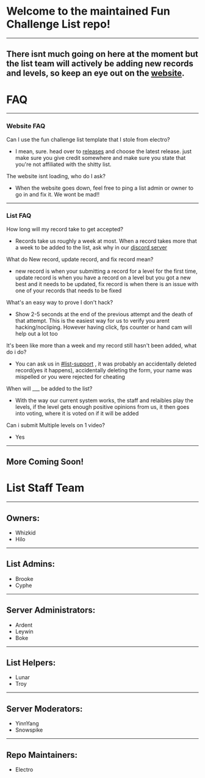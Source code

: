 # Welcome to the maintained Fun Challenge List repo!
---
There isnt much going on here at the moment but the list team will actively be adding new records and levels, so keep an eye out on the [website](https://funchallengelist.pandaaaaaaa.repl.co/).
---
# FAQ
---
### Website FAQ
Can I use the fun challenge list template that I stole from electro?
- I mean, sure. head over to [releases](https://github.com/ElectroFlameOfficial/gdshittylist/releases) and choose the latest release. just make sure you give credit somewhere and make sure you state that you're not affiliated with the shitty list.

The website isnt loading, who do I ask?
- When the website goes down, feel free to ping a list admin or owner to go in and fix it. We wont be mad!!
---
### List FAQ
How long will my record take to get accepted? 
- Records take us roughly a week at most. When a record takes more that a week to be added to the list, ask why in our [discord server](https://discord.com/invite/NwJBKt5VGG)

What do New record, update record, and fix record mean? 
- new record is when your submitting a record for a level for the first time, update record is when you have a record on a level but you got a new best and it needs to be updated, fix record is when there is an issue with one of your records that needs to be fixed

What's an easy way to prove I don't hack?
- Show 2-5 seconds at the end of the previous attempt and the death of that attempt. This is the easiest way for us to verify you arent hacking/nocliping. However having click, fps counter or hand cam will help out a lot too

It's been like more than a week and my record still hasn't been added, what do i do?
- You can ask us in [#list-support](https://discord.gg/Zz5PBtj7) , it was probably an accidentally deleted record(yes it happens), accidentally deleting the form, your name was mispelled or you were rejected for cheating

When will ___ be added to the list? 
- With the way our current system works, the staff and relaibles play the levels, if the level gets enough positive opinions from us, it then goes into voting, where it is voted on if it will be added

Can i submit Multiple levels on 1 video?
- Yes
---
More Coming Soon!
---
# List Staff Team
---
## Owners:
- Whizkid
- Hilo
---
## List Admins:
- Brooke
- Cyphe
---
## Server Administrators:
- Ardent
- Leywin
- Boke
---
## List Helpers:
- Lunar
- Troy
---
## Server Moderators:
- YinnYang
- Snowspike
---
## Repo Maintainers:
- Electro
